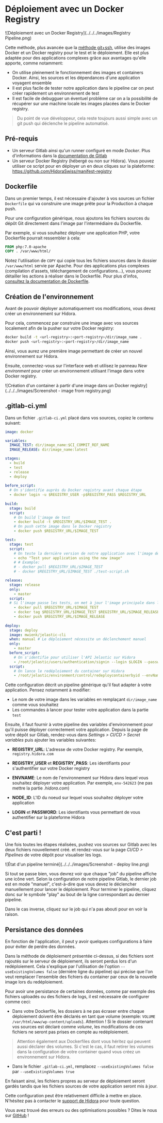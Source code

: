 # Déploiement avec un Docker Registry

![Déploiement avec un Docker Registry](../../../images/Registry Pipeline.png)

Cette méthode, plus avancée que la [méthode git+ssh](/fr/#/Automatisation/Gitlab/ssh+git), utilise des images Docker et un Docker registry pour le test et le déploiement. Elle est plus adaptée pour des applications complexes grâce aux avantages qu'elle apporte, comme notamment:

- On utilise pleinement le fonctionnement des images et containers Docker. Ainsi, les sources et les dépendances d'une application voyagent ensemble
- Il est plus facile de tester notre application dans le pipeline car on peut créer rapidement un environnement de test
- Il est facile de debugguer un éventuel problème car on a la possibilité de récupérer sur une machine locale les images placées dans le Docker registry.

> Du point de vue développeur, cela reste toujours aussi simple avec un git push qui déclenche le pipeline automatisé.

## Pré-requis

- Un serveur Gitlab ainsi qu'un runner configuré en mode *Docker*. Plus d'informations dans la [documentation de Gitlab](https://docs.gitlab.com/runner/install/docker.html)
- Un serveur Docker Registry (hébergé ou non sur Hidora). Vous pouvez utiliser ce script pour en déployer un en deux cliques sur la plateforme: https://github.com/HidoraSwiss/manifest-registry

## Dockerfile

Dans un premier temps, il est nécessaire d'ajouter à vos sources un fichier `Dockerfile` qui va construire une image prête pour la Production à chaque push.

Pour une configuration générique, nous ajoutons les fichiers sources du dépôt Git directement dans l'image par l'intermédiaire du Dockerfile.

Par exemple, si vous souhaitez déployer une application PHP, votre Dockerfile pourrait ressembler à cela:

```dockerfile
FROM php:7.0-apache
COPY . /var/www/html/
```

Notez l'utilisation de `COPY` qui copie tous les fichiers sources dans le dossier `/var/www/html` servie par Apache. Pour des applications plus complexes (compilation d'assets, téléchargement de configurations...), vous pouvez détailler les actions à réaliser dans le Dockerfile. Pour plus d'infos, [consultez la documentation de Dockerfile](https://docs.docker.com/engine/reference/builder/).

## Création de l'environnement

Avant de pouvoir déployer automatiquement vos modifications, vous devez créer un environnement sur Hidora.

Pour cela, commencez par construire une image avec vos sources localement afin de la pusher sur votre Docker registry:

```bash
docker build -t <url-registry>:<port-registry>/dir/image_name .
docker push <url-registry>:<port-registry>/dir/image_name
```

Ainsi, vous aurez une première image permettant de créer un nouvel environnement sur Hidora.

Ensuite, connectez-vous sur l'interface web et utilisez le panneau *New environment* pour créer un environnement utilisant l'image dans votre Docker registry.

![Création d'un container à partir d'une image dans un Docker registry](../../../images/Screenshot - image from registry.png)

## .gitlab-ci.yml

Dans un fichier `.gitlab-ci.yml` placé dans vos sources, copiez le contenu suivant:

```yaml
image: docker

variables:
  IMAGE_TEST: dir/image_name:$CI_COMMIT_REF_NAME
  IMAGE_RELEASE: dir/image_name:latest

stages:
  - build
  - test
  - release
  - deploy
  
before_script:
  # On s'identifie auprès du Docker registry avant chaque étape
  - docker login -u $REGISTRY_USER -p$REGISTRY_PASS $REGISTRY_URL
  
build:
  stage: build
  script:
  	# On build l'image de test
    - docker build -t $REGISTRY_URL/$IMAGE_TEST .
    # On push cette image dans le Docker registry
    - docker push $REGISTRY_URL/$IMAGE_TEST

test:
  stage: test
  script:
  	# On teste la dernière version de notre application avec l'image de test
  	- echo "Test your application using the new image"
  	# # Example:
    # - docker pull $REGISTRY_URL/$IMAGE_TEST
    # - docker $REGISTRY_URL/$IMAGE_TEST ./test-script.sh

release:
  stage: release
  only:
    - master
  script:
  # Si l'image passe les tests, on met à jour l'image principale dans le Registry
    - docker pull $REGISTRY_URL/$IMAGE_TEST
    - docker tag $REGISTRY_URL/$IMAGE_TEST $REGISTRY_URL/$IMAGE_RELEASE
    - docker push $REGISTRY_URL/$IMAGE_RELEASE
    
deploy:
  stage: deploy
  image: mwienk/jelastic-cli
  when: manual # Le déploiement nécessite un déclenchement manuel
  only:
    - master
  before_script:
  	# On s'identifie pour utiliser l'API Jelastic sur Hidora
    - /root/jelastic/users/authentication/signin --login $LOGIN --password $PASSWORD --platformUrl app.hidora.com
  script:
  	# On lance le redéploiement du container sur Hidora
    - /root/jelastic/environment/control/redeploycontainerbyid --envName $ENVNAME --nodeId $NODE_ID --tag latest --useExistingVolumes false
```

Cette configuration décrit un pipeline générique qu'il faut adapter à votre application. Pensez notamment à modifier:

- Le nom de votre image dans les variables en remplaçant `dir/image_name` comme vous souhaitez
- Les commandes à lancer pour tester votre application dans la partie `test`

Ensuite, il faut fournir à votre pipeline des variables d'environnement pour qu'il puisse déployer correctement votre application. Depuis la page de votre dépôt sur Gitlab, rendez-vous dans *Settings > CI/CD > Secret variables* puis ajouter les variables suivantes:

- **REGISTRY_URL**: L'adresse de votre Docker registry. Par exemple, `registry.hidora.com`
- **REGISTRY_USER** et **REGISTRY_PASS**: Les identifiants pour s'authentifier sur votre Docker registry


- **ENVNAME**: Le nom de l'environnement sur Hidora dans lequel vous souhaitez déployer votre application. Par exemple, `env-542623` (ne pas mettre la partie *.hidora.com*)
- **NODE_ID**: L'ID du noeud sur lequel vous souhaitez déployer votre application
- **LOGIN** et **PASSWORD**: Les identifiants vous permettant de vous authentifier sur la plateforme Hidora

## C'est parti !

Une fois toutes les étapes réalisées, pushez vos sources sur Gitlab avec les deux fichiers nouvellement créé. et rendez-vous sur la page *CI/CD > Pipelines* de votre dépôt pour visualiser les logs.

![État d'un pipeline terminé](../../../images/Screenshot - deploy line.png)

Si tout se passe bien, vous devrez voir que chaque "job" du pipeline affiche une icône vert. Selon la configuration de notre pipeline Gitlab, le dernier job est en mode "manuel", c'est-à-dire que vous devez le déclencher manuellement pour lancer le déploiement. Pour terminer le pipeline, cliquez donc sur le symbole "play" au bout de la ligne correspondant au dernier pipeline.

Dans le cas inverse, cliquez sur le job qui n'a pas abouti pour en voir la raison.

## Persistance des données

En fonction de l'application, il peut y avoir quelques configurations à faire pour éviter de perdre des données.

Dans la méthode de déploiement présentée ci-dessus, si des fichiers sont rajoutés sur le serveur de déploiement, ils seront perdus lors d'un redéploiement. Cela s'explique par l'utilisation de l'option `--useExistingVolumes false` (dernière ligne du pipeline) qui précise que l'on veut remplacer l'ensemble des fichiers du container par ceux de la nouvelle image lors du redéploiement.

Pour avoir une persistance de certaines données, comme par exemple des fichiers uploadés ou des fichiers de logs, il est nécessaire de configurer comme ceci:

- Dans votre Dockerfile, les dossiers à ne pas écraser entre chaque déploiement doivent être déclarés en tant que volume (exemple: `VOLUME /var/html/www/wp-content/uploads`). Attention ! Si le dossier contenant vos sources est déclaré comme *volume*, les modifications de ces fichiers ne seront pas prises en compte au redéploiement.

> Attention également aux Dockerfiles dont vous héritez qui peuvent aussi déclarer des volumes. Si c'est le cas, il faut retirer les volumes dans la configuration de votre container quand vous créez un environnement sur Hidora.

- Dans le fichier `.gitlab-ci.yml`, remplacez `--useExistingVolumes false` par `--useExistingVolumes true`

En faisant ainsi, les fichiers propres au serveur de déploiement seront gardés tandis que les fichiers sources de votre application seront mis à jour.



Cette configuration peut être relativement difficile à mettre en place. N'hésitez pas à contacter le [support de Hidora](https://support.hidora.com/portal/newticket) pour toute question.

Vous avez trouvé des erreurs ou des optimisations possibles ? Dites le nous sur [GitHub](https://github.com/HidoraSwiss/documentation) !